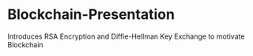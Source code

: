# Blockchain-Presentation
Introduces RSA Encryption and Diffie-Hellman Key Exchange to motivate Blockchain
